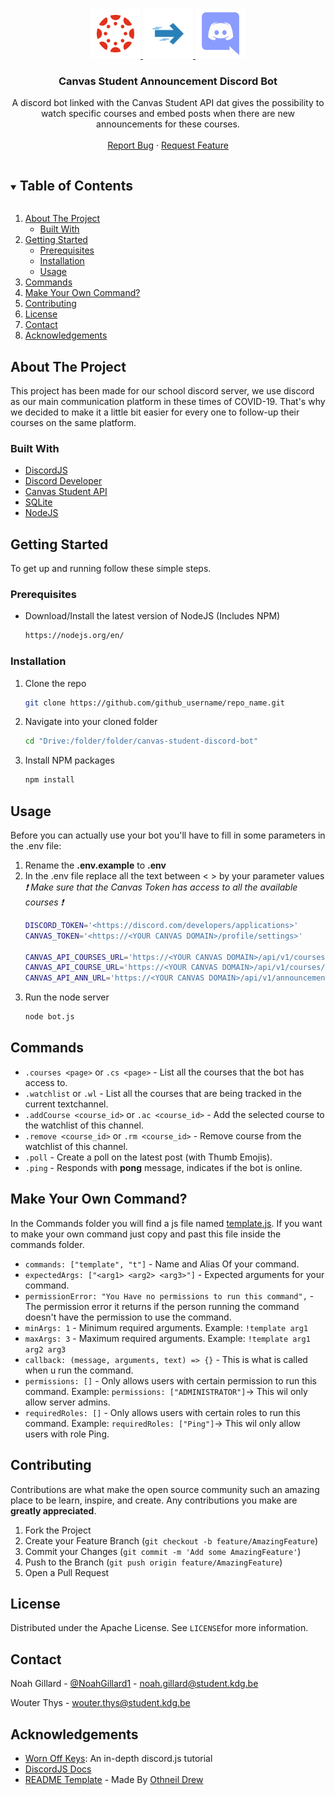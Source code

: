 <!--
*** Thanks for checking out the Best-README-Template. If you have a suggestion
*** that would make this better, please fork the repo and create a pull request
*** or simply open an issue with the tag "enhancement".
*** Thanks again! Now go create something AMAZING! :D
***
***
***
*** To avoid retyping too much info. Do a search and replace for the following:
*** github_username, repo_name, twitter_handle, email, project_title, project_description
-->



<!-- PROJECT SHIELDS -->
<!--
*** I'm using markdown "reference style" links for readability.
*** Reference links are enclosed in brackets [ ] instead of parentheses ( ).
*** See the bottom of this document for the declaration of the reference variables
*** for contributors-url, forks-url, etc. This is an optional, concise syntax you may use.
*** https://www.markdownguide.org/basic-syntax/#reference-style-links
-->


<!-- PROJECT LOGO -->
<br />
<p align="center">
  <a href="https://github.com/NxT-Media-Technology/canvas-student-announcement-discord-bot">
    <img src="images/logo_canvas_student.png" width="80" height="80">
    <img src="images/arrow_right.png" width="80" height="80">
    <img src="images/logo_discord.png" width="80" height="80">
  </a>

  <h3 align="center">Canvas Student Announcement Discord Bot</h3>

  <p align="center">
    A discord bot linked with the Canvas Student API dat gives the possibility to watch specific courses and embed posts when there are new announcements for these courses.
    <br />
    <br />
    <a href="https://github.com/NxT-Media-Technology/canvas-student-announcement-discord-bot/issues">Report Bug</a>
    ·
    <a href="https://github.com/NxT-Media-Technology/canvas-student-announcement-discord-bot/issues">Request Feature</a>
  </p>
</p>



<!-- TABLE OF CONTENTS -->
<details open="open">
  <summary><h2 style="display: inline-block">Table of Contents</h2></summary>
  <ol>
    <li>
      <a href="#about-the-project">About The Project</a>
      <ul>
        <li><a href="#built-with">Built With</a></li>
      </ul>
    </li>
    <li>
      <a href="#getting-started">Getting Started</a>
      <ul>
        <li><a href="#prerequisites">Prerequisites</a></li>
        <li><a href="#installation">Installation</a></li>
        <li><a href="#usage">Usage</a></li>
      </ul>
    </li>
    <li><a href="#commands">Commands</a></li>
    <li><a href="#make-your-own-command">Make Your Own Command?</a></li>
    <li><a href="#contributing">Contributing</a></li>
    <li><a href="#license">License</a></li>
    <li><a href="#contact">Contact</a></li>
    <li><a href="#acknowledgements">Acknowledgements</a></li>
  </ol>
</details>



<!-- ABOUT THE PROJECT -->
## About The Project

<!-- [![Product Name Screen Shot][product-screenshot]](https://example.com) -->

This project has been made for our school discord server, we use discord as our main communication platform in these times of COVID-19. That's why we decided to make it a little bit easier for every one to follow-up their courses on the same platform.


### Built With

* [DiscordJS](https://discord.js.org/#/)
* [Discord Developer](https://discord.com/developers/applications)
* [Canvas Student API](https://canvas.instructure.com/doc/api/)
* [SQLite](https://www.sqlite.org/index.html)
* [NodeJS](https://nodejs.org/en/)



<!-- GETTING STARTED -->
## Getting Started

To get up and running follow these simple steps.

### Prerequisites

* Download/Install the latest version of NodeJS (Includes NPM)
  ```sh
  https://nodejs.org/en/
  ```

### Installation

1. Clone the repo
   ```sh
   git clone https://github.com/github_username/repo_name.git
   ```
2. Navigate into your cloned folder
   ```sh
   cd "Drive:/folder/folder/canvas-student-discord-bot"
   ```
3. Install NPM packages
   ```sh
   npm install
   ```




<!-- USAGE EXAMPLES -->
## Usage

Before you can actually use your bot you'll have to fill in some parameters in the .env file:

1. Rename the **.env.example** to **.env**
2. In the .env file replace all the text between < > by your parameter values </br>
   *:heavy_exclamation_mark: Make sure that the Canvas Token has access to all the available courses :heavy_exclamation_mark:*
    ```sh
    DISCORD_TOKEN='<https://discord.com/developers/applications>'
    CANVAS_TOKEN='<https://<YOUR CANVAS DOMAIN>/profile/settings>' 

    CANVAS_API_COURSES_URL='https://<YOUR CANVAS DOMAIN>/api/v1/courses?enrollment_state=active&'
    CANVAS_API_COURSE_URL='https://<YOUR CANVAS DOMAIN>/api/v1/courses/'
    CANVAS_API_ANN_URL='https://<YOUR CANVAS DOMAIN>/api/v1/announcements?context_codes[]=course_'
    ```
3. Run the node server
    ```sh
    node bot.js
    ```


<!-- COMMANDS -->
## Commands

- `.courses <page>` or `.cs <page>` - List all the courses that the bot has access to.
- `.watchlist` or `.wl` - List all the courses that are being tracked in the current textchannel.
- `.addCourse <course_id>` or `.ac <course_id>` - Add the selected course to the watchlist of this channel.
- `.remove <course_id>` or `.rm <course_id>` - Remove course from the watchlist of this channel.
- `.poll` - Create a poll on the latest post (with Thumb Emojis).
- `.ping` - Responds with **pong** message, indicates if the bot is online.

<!--MAKE YOUR OWN COMMAND? -->
## Make Your Own Command?

In the Commands folder you will find a js file named [template.js](commands/template.js). If you want to make your own command just copy and past this file inside the commands folder.  

- `commands: ["template", "t"]` - Name and Alias Of your command.
- `expectedArgs: ["<arg1> <arg2> <arg3>"]` - Expected arguments for your command.
- `permissionError: "You Have no permissions to run this command",` - The permission error it returns if the person running the command doesn't have the permission to use the command.
- `minArgs: 1` - Minimum required arguments. Example: `!template arg1`  
- `maxArgs: 3` - Maximum required arguments. Example: `!template arg1 arg2 arg3`
- `callback: (message, arguments, text) => {}` - This is what is called when u run the command.
- `permissions: []` - Only allows users with certain permission to run this command. Example: `permissions: ["ADMINISTRATOR"]`-> This wil only allow server admins.
- `requiredRoles: []` - Only allows users with certain roles to run this command. Example: `requiredRoles: ["Ping"]`-> This wil only allow users with role Ping.


<!-- CONTRIBUTING -->
## Contributing

Contributions are what make the open source community such an amazing place to be learn, inspire, and create. Any contributions you make are **greatly appreciated**.

1. Fork the Project
2. Create your Feature Branch (`git checkout -b feature/AmazingFeature`)
3. Commit your Changes (`git commit -m 'Add some AmazingFeature'`)
4. Push to the Branch (`git push origin feature/AmazingFeature`)
5. Open a Pull Request



<!-- LICENSE -->
## License

Distributed under the Apache License. See `LICENSE`for more information.



<!-- CONTACT -->
## Contact

Noah Gillard - [@NoahGillard1](https://twitter.com/NoahGillard1) - noah.gillard@student.kdg.be

Wouter Thys - wouter.thys@student.kdg.be



<!-- ACKNOWLEDGEMENTS -->
## Acknowledgements

* [Worn Off Keys](https://www.youtube.com/watch?v=gV4iltEdBs4&list=PLaxxQQak6D_fxb9_-YsmRwxfw5PH9xALe): An in-depth discord.js tutorial
* [DiscordJS Docs](https://discordjs.guide/)
* [README Template](https://github.com/othneildrew/Best-README-Template/blob/master/BLANK_README.md) - Made By [Othneil Drew](https://github.com/othneildrew)






<!-- MARKDOWN LINKS & IMAGES -->
<!-- https://www.markdownguide.org/basic-syntax/#reference-style-links -->
<!-- [contributors-shield]: https://img.shields.io/github/contributors/github_username/repo.svg?style=for-the-badge
[contributors-url]: https://github.com/github_username/repo/graphs/contributors
[forks-shield]: https://img.shields.io/github/forks/github_username/repo.svg?style=for-the-badge
[forks-url]: https://github.com/github_username/repo/network/members
[stars-shield]: https://img.shields.io/github/stars/github_username/repo.svg?style=for-the-badge
[stars-url]: https://github.com/github_username/repo/stargazers
[issues-shield]: https://img.shields.io/github/issues/github_username/repo.svg?style=for-the-badge
[issues-url]: https://github.com/github_username/repo/issues
[license-shield]: https://img.shields.io/github/license/github_username/repo.svg?style=for-the-badge
[license-url]: https://github.com/github_username/repo/blob/master/LICENSE.txt
[linkedin-shield]: https://img.shields.io/badge/-LinkedIn-black.svg?style=for-the-badge&logo=linkedin&colorB=555
[linkedin-url]: https://linkedin.com/in/github_username
 -->
